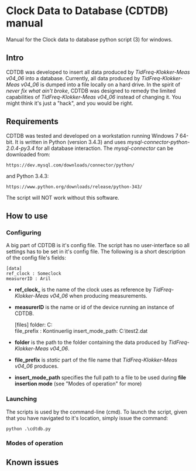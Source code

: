 # Clock Data to Database (CDTDB) manual
Manual for the Clock data to database python script (3) for windows.

## Intro
CDTDB was developed to insert all data produced by *TidFreq-Klokker-Meas v04_06* into a database. Currently, all data produced by *TidFreq-Klokker-Meas v04_06* is dumped into a file locally on a hard drive. In the spirit of *never fix what ain't broke*, CDTDB was designed to remedy the limited capabilities of *TidFreq-Klokker-Meas v04_06* instead of changing it. You might think it's just a "hack", and you would be right.

## Requirements
CDTDB was tested and developed on a workstation running Windows 7 64-bit. It is written in Python (version 3.4.3) and uses *mysql-connector-python-2.0.4-py3.4* for all database interaction. The *mysql-connector* can be downloaded from:

	https://dev.mysql.com/downloads/connector/python/

and Python 3.4.3:

	https://www.python.org/downloads/release/python-343/

The script will NOT work without this software.

## How to use

### Configuring
A big part of CDTDB is it's config file. The script has no user-interface so all settings has to be set in it's config file. The following is a short description of the config file's fields:

	[data]
	ref_clock : Someclock
	measurerID : Aril

- **ref_clock_** is the name of the clock uses as reference by *TidFreq-Klokker-Meas v04_06* when producing measurements.
- **measurerID** is the name or id of the device running an instance of CDTDB. 

	[files]
	folder: C:\
	file_prefix : Kontinuerlig
	insert_mode_path: C:\\test2.dat

- **folder** is the path to the folder containing the data produced by *TidFreq-Klokker-Meas v04_06*. 
- **file_prefix** is *static* part of the file name that *TidFreq-Klokker-Meas v04_06* produces. 
- **insert_mode_path** specifies the full path to a file to be used during **file insertion mode** (see "Modes of operation" for more)

### Launching
The scripts is used by the command-line (cmd). To launch the script, given that you have navigated to it's location, simply issue the command:

	python .\cdtdb.py

### Modes of operation

## Known issues
